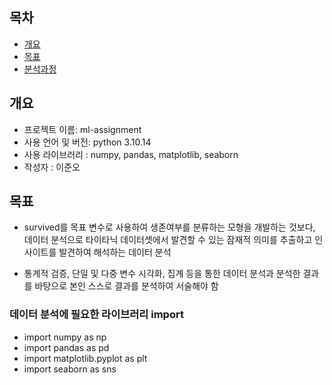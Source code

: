 ## 목차

- [개요](#개요)
- [목표](#목표)
- [분석과정](#분석과정)

## 개요

- 프로젝트 이름: ml-assignment
- 사용 언어 및 버전: python 3.10.14
- 사용 라이브러리 : numpy, pandas, matplotlib, seaborn
- 작성자 : 이준오

## 목표

- survived를 목표 변수로 사용하여 생존여부를 분류하는 모형을 개발하는 것보다, 데이터 분석으로 타이타닉 데이터셋에서 발견할 수 있는 잠재적 의미를 추출하고 인사이트를 발견하여 해석하는 데이터 분석

- 통계적 검증, 단일 및 다중 변수 시각화, 집계 등을 통한 데이터 분석과 분석한 결과를 바탕으로 본인 스스로 결과를 분석하여 서술해야 함



### 데이터 분석에 필요한 라이브러리 import

- import numpy as np
- import pandas as pd
- import matplotlib.pyplot as plt
- import seaborn as sns


